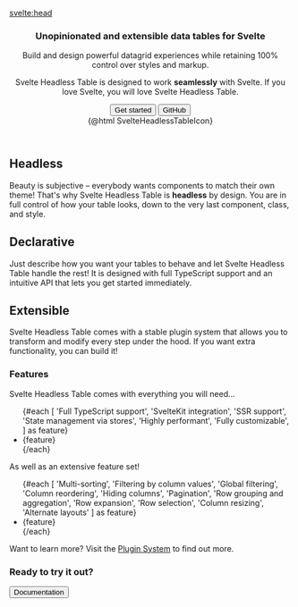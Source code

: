 <svelte:head>

  <title>Svelte Headless Table | Bryan Lee</title>
  <meta name="description" content="Unopinionated and extensible data tables for Svelte" />
</svelte:head>

<article class="max-w-[var(--kd-article-max-width)] p-10 mx-auto prose dark:prose-invert">

<section class="max-w-5xl">

<header class="md:mr-[25%] relative">

# Unopinionated and extensible data tables for Svelte

Build and design powerful datagrid experiences while retaining 100% control over styles and markup.

Svelte Headless Table is designed to work **seamlessly** with Svelte. If you love Svelte, you will love Svelte Headless Table.

<div class="flex justify-center gap-4">
  <Button size="lg" href="/docs">Get started</Button>
  <Button size="lg" variant="unfilled" href="https://github.com/bryanmylee/svelte-headless-table">
    GitHub
  </Button>
</div>

<div class="absolute left-full top-0 wh-1/2 opacity-20">
  {@html SvelteHeadlessTableIcon}
</div>

</header>

<script>
  import SvelteHeadlessTableIcon from '$img/svelte-headless-table.svg?raw';
</script>

## Headless

Beauty is subjective – everybody wants components to match their own theme! That's why Svelte Headless Table is **headless** by design. You are in full control of how your table looks, down to the very last component, class, and style.

## Declarative

Just describe how you want your tables to behave and let Svelte Headless Table handle the rest! It is designed with full TypeScript support and an intuitive API that lets you get started immediately.

## Extensible

Svelte Headless Table comes with a stable plugin system that allows you to transform and modify every step under the hood. If you want extra functionality, you can build it!

</section>

<section class="max-w-5xl mt-10">

# Features

Svelte Headless Table comes with everything you will need...

<script>
  import CheckIcon from '~icons/ic/round-check-circle-outline'
</script>

<ul class="grid text-sm md:text-base grid-cols-2 gap-2 p-0 lg:grid-cols-3">
  {#each [
    'Full TypeScript support', 'SvelteKit integration', 'SSR support',
    'State management via stores', 'Highly performant', 'Fully customizable',
  ] as feature}
    <li class="flex gap-2 items-center m-0 list-none not-prose">
      <CheckIcon class="text-brand wh-7 min-wh-7"/> {feature}
    </li>
  {/each}
</ul>

As well as an extensive feature set!

<ul class="grid text-sm md:text-base grid-cols-2 gap-2 p-0 lg:grid-cols-3">
  {#each [
    'Multi-sorting', 'Filtering by column values', 'Global filtering',
    'Column reordering', 'Hiding columns', 'Pagination',
    'Row grouping and aggregation', 'Row expansion',
    'Row selection', 'Column resizing', 'Alternate layouts'
  ] as feature}
    <li class="flex gap-2 items-center m-0 list-none not-prose">
      <CheckIcon class="text-brand wh-7 min-wh-7"/> {feature}
    </li>
  {/each}
</ul>

Want to learn more? Visit the [Plugin System](./docs/plugins/overview.md) to find out more.

<h1 class="text-center pt-36 mb-12">Ready to try it out?</h1>
<div class="flex justify-center" >
  <Button size="lg" href="/docs">Documentation</Button>
</div>

</section>

</article>

<div class="mt-40" />
